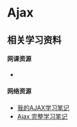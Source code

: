 # Ajax



## 相关学习资料

#### 网课资源

- 



#### 网络资源

- [我的AJAX学习笔记](https://blog.csdn.net/weixin_43544843/article/details/107417597?ops_request_misc=%257B%2522request%255Fid%2522%253A%2522163560440016780357219715%2522%252C%2522scm%2522%253A%252220140713.130102334..%2522%257D&request_id=163560440016780357219715&biz_id=0&utm_medium=distribute.pc_search_result.none-task-blog-2~all~sobaiduend~default-2-107417597.first_rank_v2_pc_rank_v29&utm_term=ajax+%E7%AC%94%E8%AE%B0&spm=1018.2226.3001.4449)
- [Ajax 完整学习笔记](https://blog.csdn.net/u014565127/article/details/104396316?ops_request_misc=%257B%2522request%255Fid%2522%253A%2522163560440016780357219715%2522%252C%2522scm%2522%253A%252220140713.130102334..%2522%257D&request_id=163560440016780357219715&biz_id=0&utm_medium=distribute.pc_search_result.none-task-blog-2~all~sobaiduend~default-1-104396316.first_rank_v2_pc_rank_v29&utm_term=ajax+%E7%AC%94%E8%AE%B0&spm=1018.2226.3001.4449)

